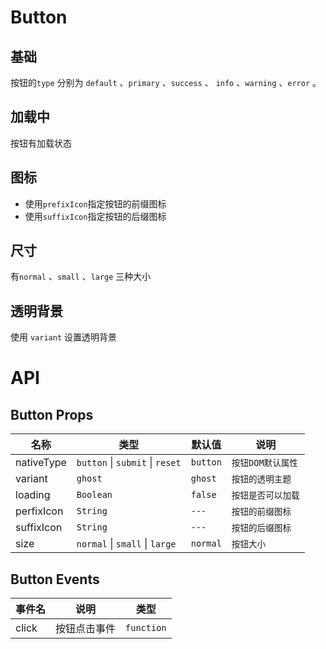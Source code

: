 # Button

## 基础

按钮的`type` 分别为 `default` 、`primary` 、`success` 、 `info` 、`warning` 、`error` 。
<preview path="./src/basic.vue" title="基本使用" description=""></preview>

## 加载中
按钮有加载状态
<preview path="./src/loading.vue" title="基本使用" description=""></preview>

## 图标
 * 使用`prefixIcon`指定按钮的前缀图标
 * 使用`suffixIcon`指定按钮的后缀图标
<preview path="./src/icon.vue" title="基本使用" description=""></preview>

## 尺寸
有`normal` 、`small` 、`large` 三种大小
<preview path="./src/size.vue" title="基本使用" description=""></preview>

## 透明背景
使用 `variant` 设置透明背景
<preview path="./src/ghost.vue" title="基本使用" description=""></preview>

# API

## Button Props

| 名称       | 类型                            | 默认值   | 说明               |
| ---------- | ------------------------------- | -------- | ------------------ |
| nativeType | `button` \| `submit` \| `reset` | `button` | `按钮DOM默认属性`  |
| variant    | `ghost`                         | `ghost`  | `按钮的透明主题`   |
| loading    | `Boolean`                       | `false`  | `按钮是否可以加载` |
| perfixIcon | `String`                        | `---`    | `按钮的前缀图标`   |
| suffixIcon | `String`                        | `---`    | `按钮的后缀图标`   |
| size       | `normal` \| `small` \| `large`  | `normal` | `按钮大小`         |

## Button Events

| 事件名 | 说明         | 类型       |
| ------ | ------------ | ---------- |
| click  | 按钮点击事件 | `function` |
